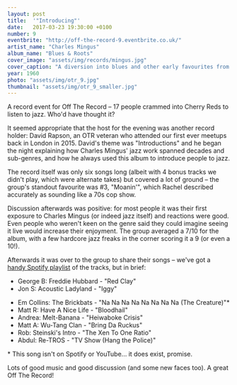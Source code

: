```yaml
---
layout: post
title:  '"Introducing"'
date:   2017-03-23 19:30:00 +0100
number: 9
eventbrite: "http://off-the-record-9.eventbrite.co.uk/"
artist_name: "Charles Mingus"
album_name: "Blues & Roots"
cover_image: "assets/img/records/mingus.jpg"
cover_caption: "A diversion into blues and other early favourites from jazz legend Mingus"
year: 1960
photo: "assets/img/otr_9.jpg"
thumbnail: "assets/img/otr_9_smaller.jpg"
---
```


A record event for Off The Record – 17 people crammed into Cherry Reds to listen to jazz. Who'd have thought it?
                
It seemed appropriate that the host for the evening was another record holder: David Rapson, an OTR veteran who attended our first ever meetups back in London in 2015. David's theme was "Introductions" and he began the night explaining how Charles Mingus' jazz work spanned decades and sub-genres, and how he always used this album to introduce people to jazz.
                
The record itself was only six songs long (albeit with 4 bonus tracks we didn't play, which were alternate takes) but covered a lot of ground &ndash; the group's standout favourite was #3, "Moanin'", which Rachel described accurately as sounding like a 70s cop show.
                
Discussion afterwards was positive: for most people it was their first exposure to Charles Mingus (or indeed jazz itself) and reactions were good. Even people who weren't keen on the genre said they could imagine seeing it live would increase their enjoyment. The group averaged a 7/10 for the album, with a few hardcore jazz freaks in the corner scoring it a 9 (or even a 10!).
                
Afterwards it was over to the group to share their songs &ndash; we've got a [handy Spotify playlist](https://open.spotify.com/user/mattpointblank/playlist/6KtrIcoaPpNNDvSUGAiZTe) of the tracks, but in brief:

- George B: Freddie Hubbard - "Red Clay"
- Jon S: Acoustic Ladyland - "Iggy"
* Em Collins: The Brickbats - "Na Na Na Na Na Na Na Na (The Creature)"*
* Matt R: Have A Nice Life - "Bloodhail"
* Andrea: Melt-Banana - "Heiwaboke Crisis"
* Matt A: Wu-Tang Clan - "Bring Da Ruckus"
* Rob: Steinski's Intro - "The Xen To One Ratio"
* Abdul: Re-TROS - "TV Show (Hang the Police)"
                
\* This song isn't on Spotify or YouTube... it does exist, promise.
                
Lots of good music and good discussion (and some new faces too). A great Off The Record!
